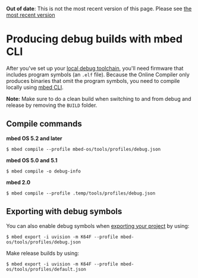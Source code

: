 <span class="warnings">**Out of date**: This is not the most recent version of this page. Please see [the most recent version](y)</span>
# Producing debug builds with mbed CLI

After you've set up your [local debug toolchain](toolchain.md), you'll need firmware that includes program symbols (an `.elf` file). Because the Online Compiler only produces binaries that omit the program symbols, you need to compile locally using [mbed CLI](https://docs.mbed.com/docs/mbed-os-handbook/en/latest/dev_tools/cli/).

<span class="notes">**Note:** Make sure to do a clean build when switching to and from debug and release by removing the `BUILD` folder.</span>

## Compile commands

**mbed OS 5.2 and later**

```
$ mbed compile --profile mbed-os/tools/profiles/debug.json
```

**mbed OS 5.0 and 5.1**

```
$ mbed compile -o debug-info
```

**mbed 2.0**

```
$ mbed compile --profile .temp/tools/profiles/debug.json
```

## Exporting with debug symbols

You can also enable debug symbols when [exporting your project](https://docs.mbed.com/docs/mbed-os-handbook/en/latest/dev_tools/cli/#exporting-to-desktop-ides) by using:

```
$ mbed export -i uvision -m K64F --profile mbed-os/tools/profiles/debug.json
```

Make release builds by using:

```
$ mbed export -i uvision -m K64F --profile mbed-os/tools/profiles/default.json
```
